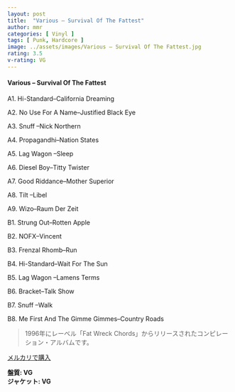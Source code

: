 ```yaml
---
layout: post
title:  "Various – Survival Of The Fattest"
author: mmr
categories: [ Vinyl ]
tags: [ Punk, Hardcore ]
image: ../assets/images/Various – Survival Of The Fattest.jpg
rating: 3.5
v-rating: VG
---
```


#### Various – Survival Of The Fattest

A1. Hi-Standard–California Dreaming

A2. No Use For A Name–Justified Black Eye

A3. Snuff –Nick Northern

A4. Propagandhi–Nation States

A5. Lag Wagon –Sleep

A6. Diesel Boy–Titty Twister

A7. Good Riddance–Mother Superior

A8. Tilt –Libel

A9. Wizo–Raum Der Zeit

B1. Strung Out–Rotten Apple

B2. NOFX–Vincent

B3. Frenzal Rhomb–Run

B4. Hi-Standard–Wait For The Sun

B5. Lag Wagon –Lamens Terms

B6. Bracket–Talk Show

B7. Snuff –Walk

B8. Me First And The Gimme Gimmes–Country Roads

> 1996年にレーベル「Fat Wreck Chords」からリリースされたコンピレーション・アルバムです。

[メルカリで購入](https://jp.mercari.com/item/m86970828698)

<div class="mt-4 mb-4 d-flex align-items-center">
<strong class="mr-1">盤質: VG</strong>
</div>
<div class="mt-4 mb-4 d-flex align-items-center">
<strong class="mr-1">ジャケット: VG</strong>
</div>
